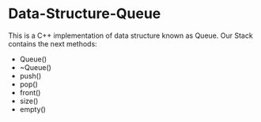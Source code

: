 # Data-Structure-Queue
This is a C++ implementation of data structure known as Queue. Our Stack contains the next methods:
- Queue()
- ~Queue()
- push()
- pop()
- front()
- size()
- empty()
